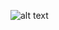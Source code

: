 ![alt text]([https://steamuserimages-a.akamaihd.net/ugc/951831809488305018/09F6A19ECFB0E39C3078FB1C9E5BC23BE99D9222/?imw=5000&imh=5000&ima=fit&impolicy=Letterbox&imcolor=#000000&letterbox=false](https://i.imgur.com/oqjghC3.png))
